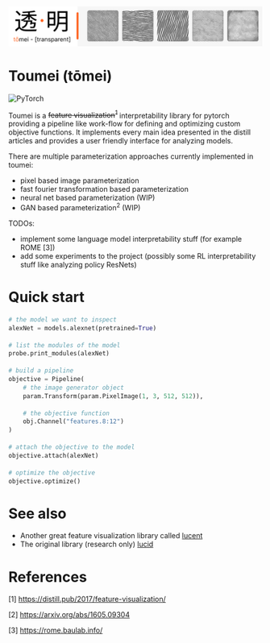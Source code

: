![Header](assets/header.png)

# Toumei (tōmei)

![PyTorch](https://img.shields.io/badge/pytorch-1.10.0%2B-success)

Toumei is a ~~feature visualization<sup>1</sup>~~ interpretability library for pytorch providing a pipeline like work-flow for defining and optimizing custom objective functions. It implements every main idea presented in the distill articles and provides a user friendly interface for analyzing models.

There are multiple parameterization approaches currently implemented in toumei:
- pixel based image parameterization
- fast fourier transformation based parameterization
- neural net based parameterization (WIP)
- GAN based parameterization<sup>2</sup> (WIP)

TODOs:
- implement some language model interpretability stuff (for example ROME [3])
- add some experiments to the project (possibly some RL interpretability stuff like analyzing policy ResNets)

# Quick start
```python
# the model we want to inspect
alexNet = models.alexnet(pretrained=True)

# list the modules of the model
probe.print_modules(alexNet)

# build a pipeline
objective = Pipeline(
    # the image generator object
    param.Transform(param.PixelImage(1, 3, 512, 512)),

    # the objective function
    obj.Channel("features.8:12")
)

# attach the objective to the model
objective.attach(alexNet)

# optimize the objective
objective.optimize()

```

# See also
- Another great feature visualization library called <a href="https://github.com/greentfrapp/lucent">lucent</a>
- The original library (research only) <a href="https://github.com/tensorflow/lucid">lucid</a>

# References
[1] https://distill.pub/2017/feature-visualization/

[2] https://arxiv.org/abs/1605.09304

[3] https://rome.baulab.info/
